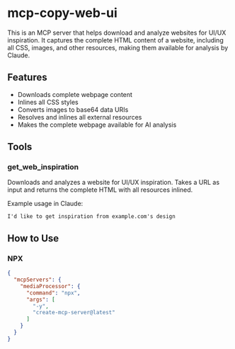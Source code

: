 # mcp-copy-web-ui

This is an MCP server that helps download and analyze websites for UI/UX inspiration. It captures the complete HTML content of a website, including all CSS, images, and other resources, making them available for analysis by Claude.

## Features

- Downloads complete webpage content
- Inlines all CSS styles
- Converts images to base64 data URIs
- Resolves and inlines all external resources
- Makes the complete webpage available for AI analysis

## Tools

### get_web_inspiration
Downloads and analyzes a website for UI/UX inspiration. Takes a URL as input and returns the complete HTML with all resources inlined.

Example usage in Claude:
```
I'd like to get inspiration from example.com's design
```

## How to Use

### NPX

```json
{
  "mcpServers": {
    "mediaProcessor": {
      "command": "npx",
      "args": [
        "-y",
        "create-mcp-server@latest"
      ]
    }
  }
}
```